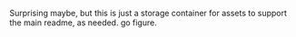 Surprising maybe, but this is just a storage container for assets to support the main readme, as needed. go figure. 
